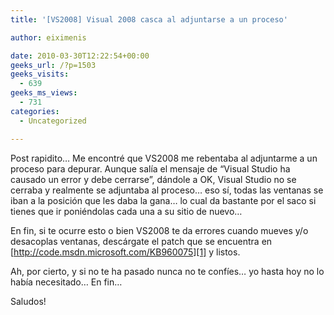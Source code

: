 ```yaml
---
title: '[VS2008] Visual 2008 casca al adjuntarse a un proceso'

author: eiximenis

date: 2010-03-30T12:22:54+00:00
geeks_url: /?p=1503
geeks_visits:
  - 639
geeks_ms_views:
  - 731
categories:
  - Uncategorized

---
```

Post rapidito… Me encontré que VS2008 me rebentaba al adjuntarme a un proceso para depurar. Aunque salía el mensaje de “Visual Studio ha causado un error y debe cerrarse”, dándole a OK, Visual Studio no se cerraba y realmente se adjuntaba al proceso… eso sí, todas las ventanas se iban a la posición que les daba la gana… lo cual da bastante por el saco si tienes que ir poniéndolas cada una a su sitio de nuevo…

<!--more-->

En fin, si te ocurre esto o bien VS2008 te da errores cuando mueves y/o desacoplas ventanas, descárgate el patch que se encuentra en [http://code.msdn.microsoft.com/KB960075][1] y listos.

Ah, por cierto, y si no te ha pasado nunca no te confíes… yo hasta hoy no lo había necesitado… En fin…

Saludos!

 [1]: http://code.msdn.microsoft.com/KB960075 "http://code.msdn.microsoft.com/KB960075"